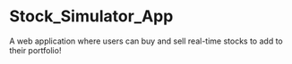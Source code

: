 # Stock_Simulator_App
A web application where users can buy and sell real-time stocks to add to their portfolio!
